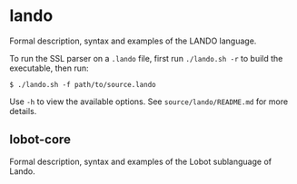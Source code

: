 # lando

Formal description, syntax and examples of the LANDO language.

To run the SSL parser on a `.lando` file, first run `./lando.sh -r` to build the executable, then run:
```
$ ./lando.sh -f path/to/source.lando
```
Use `-h` to view the available options. See `source/lando/README.md` for more details.

## lobot-core

Formal description, syntax and examples of the Lobot sublanguage of Lando.
